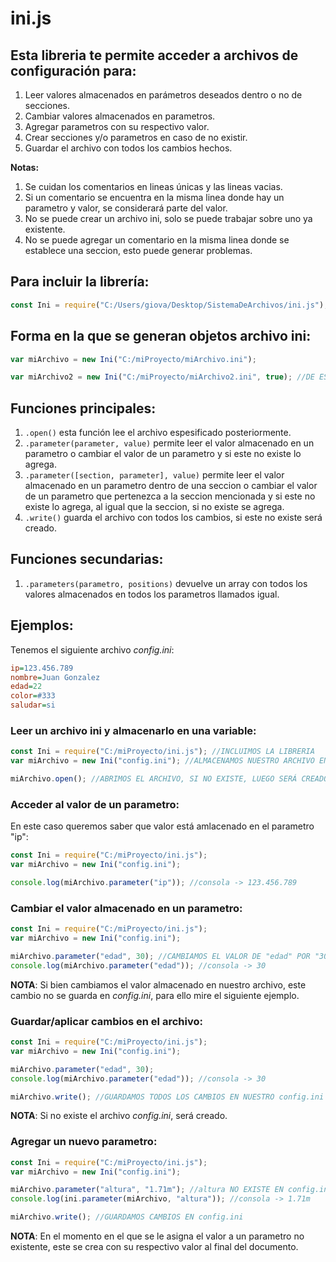 # ini.js
## Esta libreria te permite acceder a archivos de configuración para:
1. Leer valores almacenados en parámetros deseados dentro o no de secciones.
2. Cambiar valores almacenados en parametros.
3. Agregar parametros con su respectivo valor.
4. Crear secciones y/o parametros en caso de no existir.
5. Guardar el archivo con todos los cambios hechos.

__Notas:__
1. Se cuidan los comentarios en lineas únicas y las lineas vacias.
2. Si un comentario se encuentra en la misma linea donde hay un parametro y valor, se considerará parte del valor.
3. No se puede crear un archivo ini, solo se puede trabajar sobre uno ya existente.
4. No se puede agregar un comentario en la misma linea donde se establece una seccion, esto puede generar problemas.

## Para incluir la librería:
```javascript
const Ini = require("C:/Users/giova/Desktop/SistemaDeArchivos/ini.js");
```

## Forma en la que se generan objetos archivo ini:
```javascript
var miArchivo = new Ini("C:/miProyecto/miArchivo.ini");

var miArchivo2 = new Ini("C:/miProyecto/miArchivo2.ini", true); //DE ESTA FORMA, NO SERÁ NECESARIO LLAMAR LA FUNCION .open()
```

## Funciones principales:
1. ```.open()``` esta función lee el archivo espesificado posteriormente.
2. ```.parameter(parameter, value)``` permite leer el valor almacenado en un parametro o cambiar el valor de un parametro y si este no existe lo agrega.
3. ```.parameter([section, parameter], value)``` permite leer el valor almacenado en un parametro dentro de una seccion o cambiar el valor de un parametro que pertenezca a la seccion mencionada y si este no existe lo agrega, al igual que la seccion, si no existe se agrega.
4. ```.write()``` guarda el archivo con todos los cambios, si este no existe será creado.

## Funciones secundarias:
1. ```.parameters(parametro, positions)``` devuelve un array con todos los valores almacenados en todos los parametros llamados igual.

## Ejemplos:
Tenemos el siguiente archivo _config.ini_:
```ini
ip=123.456.789
nombre=Juan Gonzalez
edad=22
color=#333
saludar=si
```

### Leer un archivo ini y almacenarlo en una variable:
```javascript
const Ini = require("C:/miProyecto/ini.js"); //INCLUIMOS LA LIBRERIA
var miArchivo = new Ini("config.ini"); //ALMACENAMOS NUESTRO ARCHIVO EN UNA VARIABLE

miArchivo.open(); //ABRIMOS EL ARCHIVO, SI NO EXISTE, LUEGO SERÁ CREADO CUANDO SE EJECUTE .write()
```

### Acceder al valor de un parametro:
En este caso queremos saber que valor está amlacenado en el parametro "ip":
```javascript
const Ini = require("C:/miProyecto/ini.js");
var miArchivo = new Ini("config.ini");

console.log(miArchivo.parameter("ip")); //consola -> 123.456.789
```

### Cambiar el valor almacenado en un parametro:
```javascript
const Ini = require("C:/miProyecto/ini.js");
var miArchivo = new Ini("config.ini");

miArchivo.parameter("edad", 30); //CAMBIAMOS EL VALOR DE "edad" POR "30"
console.log(miArchivo.parameter("edad")); //consola -> 30
```
__NOTA__: Si bien cambiamos el valor almacenado en nuestro archivo, este cambio no se guarda en _config.ini_, para ello mire el siguiente ejemplo.

### Guardar/aplicar cambios en el archivo:
```javascript
const Ini = require("C:/miProyecto/ini.js");
var miArchivo = new Ini("config.ini");

miArchivo.parameter("edad", 30);
console.log(miArchivo.parameter("edad")); //consola -> 30

miArchivo.write(); //GUARDAMOS TODOS LOS CAMBIOS EN NUESTRO config.ini
```

__NOTA__: Si no existe el archivo _config.ini_, será creado.
### Agregar un nuevo parametro:
```javascript
const Ini = require("C:/miProyecto/ini.js");
var miArchivo = new Ini("config.ini");

miArchivo.parameter("altura", "1.71m"); //altura NO EXISTE EN config.ini POR LO QUE SE AGREGARÁ AL FINAL
console.log(ini.parameter(miArchivo, "altura")); //consola -> 1.71m

miArchivo.write(); //GUARDAMOS CAMBIOS EN config.ini
```
__NOTA__: En el momento en el que se le asigna el valor a un parametro no existente, este se crea con su respectivo valor al final del documento.
